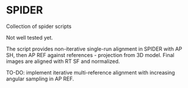 SPIDER
======

Collection of spider scripts

Not well tested yet.  

The script provides non-iterative single-run alignment in SPIDER with AP SH, then AP REF against references - projection from 3D model. Final images are aligned with RT SF and normalized. 

TO-DO: implement iterative multi-reference alignment with increasing angular sampling in AP REF.
